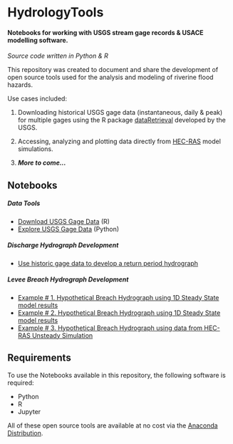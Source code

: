 # HydrologyTools
#### Notebooks for working with USGS stream gage records & USACE modelling software. 
*Source code written in Python & R*

This repository was created to document and share the development of open source tools used for the 
analysis and modeling of riverine flood hazards. 

Use cases included:
1. Downloading historical USGS gage data (instantaneous, daily & peak) for multiple gages
using the R package [dataRetrieval](https://github.com/USGS-R/dataRetrieval) developed by the USGS.

2. Accessing, analyzing and plotting data directly from [HEC-RAS](http://www.hec.usace.army.mil/software/hec-ras/) model simulations.
3. __*More to come...*__

## Notebooks
##### Data Tools
+  [Download USGS Gage Data](nbs/GageGrabber.ipynb) (R)
+  [Explore USGS Gage Data](nbs/GageExplorer.ipynb) (Python)

##### Discharge Hydrograph Development
+  [Use historic gage data to develop a return period hydrograph](nbs/MethodologyOverview.ipynb)

##### Levee Breach Hydrograph Development
+  [Example # 1. Hypothetical Breach Hydrograph using 1D Steady State model results](nbs/Lisle_BreachHydro.ipynb)
+  [Example # 2. Hypothetical Breach Hydrograph using 1D Steady State model results](nbs/WP_BreachHydro.ipynb)
+  [Example # 3. Hypothetical Breach Hydrograph using data from HEC-RAS Unsteady Simulation](nbs/Deposit_BreachHydro.ipynb)

## Requirements
To use the Notebooks available in this repository, the following software is required:
- Python
- R
- Jupyter

All of these open source tools are available at no cost via the [Anaconda Distribution](https://www.anaconda.com/distribution/).

